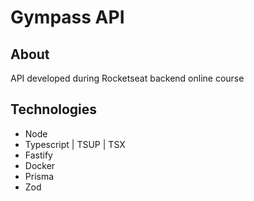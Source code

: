 # Gympass API

## About

API developed during Rocketseat backend online course

## Technologies

- Node
- Typescript | TSUP | TSX
- Fastify
- Docker
- Prisma
- Zod
